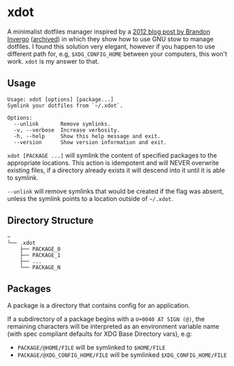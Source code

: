 # xdot

A minimalist dotfiles manager inspired by a
[2012 blog post by Brandon Invergo][1] ([archived][2]) in which they show how to
use GNU stow to manage dotfiles. I found this solution very elegant, however if
you happen to use different path for, e.g, `$XDG_CONFIG_HOME` between your
computers, this won't work. `xdot` is my answer to that.

## Usage

```
Usage: xdot [options] [package...]
Symlink your dotfiles from `~/.xdot`.

Options:
  --unlink       Remove symlinks.
  -v, --verbose  Increase verbosity.
  -h, --help     Show this help message and exit.
  --version      Show version information and exit.
```

`xdot [PACKAGE ...]` will symlink the content of specified packages to the
appropriate locations. This action is idempotent and will NEVER overwrite
existing files, if a directory already exists it will descend into it until it
is able to symlink.

`--unlink` will remove symlinks that would be created if the flag was absent,
unless the symlink points to a location outside of `~/.xdot`.

## Directory Structure

```
~
└── .xdot
    ├── PACKAGE_0
    ├── PACKAGE_1
    ├── ...
    └── PACKAGE_N
```

## Packages

A package is a directory that contains config for an application.

If a subdirectory of a package begins with a `U+0040 AT SIGN (@)`, the remaining
characters will be interpreted as an environment variable name (with spec
compliant defaults for XDG Base Directory vars), e.g:

- `PACKAGE/@HOME/FILE` will be symlinked to `$HOME/FILE`
- `PACKAGE/@XDG_CONFIG_HOME/FILE` will be symlinked `$XDG_CONFIG_HOME/FILE`

[1]: http://brandon.invergo.net/news/2012-05-26-using-gnu-stow-to-manage-your-dotfiles.html
[2]: https://web.archive.org/web/20220617221459/http://brandon.invergo.net/news/2012-05-26-using-gnu-stow-to-manage-your-dotfiles.html
[3]: https://specifications.freedesktop.org/basedir-spec/0.8/
